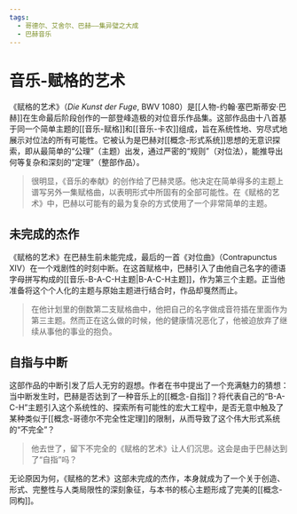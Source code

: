 ```yaml
---
tags:
  - 哥德尔、艾舍尔、巴赫——集异璧之大成
  - 巴赫音乐
---
```


# 音乐-赋格的艺术

《赋格的艺术》（*Die Kunst der Fuge*, BWV 1080）是[[人物-约翰·塞巴斯蒂安·巴赫]]在生命最后阶段创作的一部登峰造极的对位音乐作品集。这部作品由十八首基于同一个简单主题的[[音乐-赋格]]和[[音乐-卡农]]组成，旨在系统性地、穷尽式地展示对位法的所有可能性。它被认为是巴赫对[[概念-形式系统]]思想的无意识探索，即从最简单的“公理”（主题）出发，通过严密的“规则”（对位法），能推导出何等复杂和深刻的“定理”（整部作品）。

> 很明显，《音乐的奉献》的创作给了巴赫灵感。他决定在简单得多的主题上谱写另外一集赋格曲，以表明形式中所固有的全部可能性。在《赋格的艺术》中，巴赫以可能有的最为复杂的方式使用了一个非常简单的主题。

## 未完成的杰作

《赋格的艺术》在巴赫生前未能完成，最后的一首《对位曲》（Contrapunctus XIV）在一个戏剧性的时刻中断。在这首赋格中，巴赫引入了由他自己名字的德语字母拼写构成的[[音乐-B-A-C-H主题|B-A-C-H主题]]，作为第三个主题。正当他准备将这个个人化的主题与原始主题进行结合时，作品却戛然而止。

> 在他计划里的倒数第二支赋格曲中，他把自己的名字做成音符插在里面作为第三主题。然而正在这么做的时候，他的健康情况恶化了，他被迫放弃了继续从事他的事业的抱负。

## 自指与中断

这部作品的中断引发了后人无穷的遐想。作者在书中提出了一个充满魅力的猜想：当中断发生时，巴赫是否达到了一种音乐上的[[概念-自指]]？将代表自己的“B-A-C-H”主题引入这个系统性的、探索所有可能性的宏大工程中，是否无意中触及了某种类似于[[概念-哥德尔不完全性定理]]的限制，从而导致了这个伟大形式系统的“不完全”？

> 他去世了，留下不完全的《赋格的艺术》让人们沉思。这会是由于巴赫达到了“自指”吗？

无论原因为何，《赋格的艺术》这部未完成的杰作，本身就成为了一个关于创造、形式、完整性与人类局限性的深刻象征，与本书的核心主题形成了完美的[[概念-同构]]。
